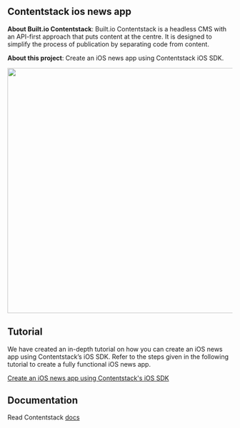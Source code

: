 ## Contentstack ios news app

**About Built.io Contentstack**: Built.io Contentstack is a headless CMS with an API-first approach that puts content at the centre. It is designed to simplify the process of publication by separating code from content.

**About this project**: Create an iOS news app using Contentstack iOS SDK.

<img src='https://www.contentstack.com/docs/assets/blt01965cd8fd1e59c3/ios_large.png' width='650' height='550'/>
 
 ## Tutorial
 
 We have created an in-depth tutorial on how you can create an iOS news app using Contentstack’s iOS SDK. Refer to the steps given in the following tutorial to create a fully functional iOS news app.
 
 [Create an iOS news app using Contentstack's iOS SDK](https://www.contentstack.com/docs/example-apps/build-an-ios-news-app-using-contentstacks-ios-sdk)
 

 ## Documentation
 
 Read Contentstack [docs](https://www.contentstack.com/docs)

